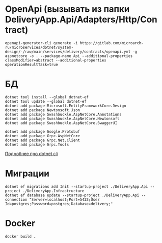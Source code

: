 ﻿# OpenApi (вызывать из папки DeliveryApp.Api/Adapters/Http/Contract)
```
openapi-generator-cli generate -i https://gitlab.com/microarch-ru/microservices/dotnet/system-design/-/raw/main/services/delivery/contracts/openapi.yml -g aspnetcore -o . --package-name Api --additional-properties classModifier=abstract --additional-properties operationResultTask=true
```
# БД
```
dotnet tool install --global dotnet-ef
dotnet tool update --global dotnet-ef
dotnet add package Microsoft.EntityFrameworkCore.Design
dotnet add package Newtonsoft.Json
dotnet add package Swashbuckle.AspNetCore.Annotations
dotnet add package Swashbuckle.AspNetCore.Newtonsoft
dotnet add package Swashbuckle.AspNetCore.SwaggerUI

dotnet add package Google.Protobuf
dotnet add package Grpc.AspNetCore
dotnet add package Grpc.Net.Client
dotnet add package Grpc.Tools
```
[Подробнее про dotnet cli](https://learn.microsoft.com/ru-ru/ef/core/cli/dotnet)

# Миграции
```
dotnet ef migrations add Init --startup-project ./DeliveryApp.Api --project ./DeliveryApp.Infrastructure
dotnet ef database update --startup-project ./DeliveryApp.Api --connection "Server=localhost;Port=5432;User Id=postgres;Password=postgres;Database=delivery;"
```
# Docker
```
docker build .
```
